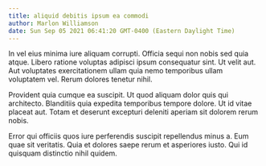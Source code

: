 ```yaml
---
title: aliquid debitis ipsum ea commodi
author: Marlon Williamson
date: Sun Sep 05 2021 06:41:20 GMT-0400 (Eastern Daylight Time)
---
```

In vel eius minima iure aliquam corrupti. Officia sequi non nobis sed quia atque. Libero ratione voluptas adipisci ipsum consequatur sint. Ut velit aut. Aut voluptates exercitationem ullam quia nemo temporibus ullam voluptatem vel. Rerum dolores tenetur nihil.

 Provident quia cumque ea suscipit. Ut quod aliquam dolor quis qui architecto. Blanditiis quia expedita temporibus tempore dolore. Ut id vitae placeat aut. Totam et deserunt excepturi deleniti aperiam sit dolorem rerum nobis.

 Error qui officiis quos iure perferendis suscipit repellendus minus a. Eum quae sit veritatis. Quia et dolores saepe rerum et asperiores iusto. Qui id quisquam distinctio nihil quidem.